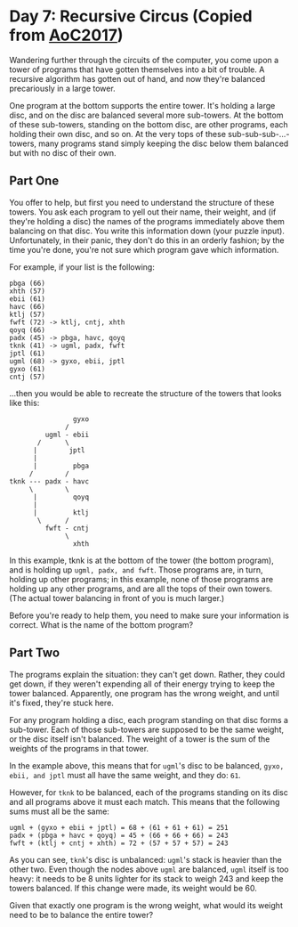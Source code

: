 # Day 7: Recursive Circus (Copied from [AoC2017](http://adventofcode.com/2017/day/7))

Wandering further through the circuits of the computer, you come upon a tower of programs that have gotten themselves into a bit of trouble. A recursive algorithm has gotten out of hand, and now they're balanced precariously in a large tower.

One program at the bottom supports the entire tower. It's holding a large disc, and on the disc are balanced several more sub-towers. At the bottom of these sub-towers, standing on the bottom disc, are other programs, each holding their own disc, and so on. At the very tops of these sub-sub-sub-...-towers, many programs stand simply keeping the disc below them balanced but with no disc of their own.

Part One
--------

You offer to help, but first you need to understand the structure of these towers. You ask each program to yell out their name, their weight, and (if they're holding a disc) the names of the programs immediately above them balancing on that disc. You write this information down (your puzzle input). Unfortunately, in their panic, they don't do this in an orderly fashion; by the time you're done, you're not sure which program gave which information.

For example, if your list is the following:

	pbga (66)
	xhth (57)
	ebii (61)
	havc (66)
	ktlj (57)
	fwft (72) -> ktlj, cntj, xhth
	qoyq (66)
	padx (45) -> pbga, havc, qoyq
	tknk (41) -> ugml, padx, fwft
	jptl (61)
	ugml (68) -> gyxo, ebii, jptl
	gyxo (61)
	cntj (57)

...then you would be able to recreate the structure of the towers that looks like this:

	                gyxo
	              /     
	         ugml - ebii
	       /      \     
	      |	       jptl
	      |        
	      |         pbga
	     /        /
	tknk --- padx - havc
	     \        \
	      |         qoyq
	      |             
	      |         ktlj
	       \      /     
	         fwft - cntj
	              \     
	                xhth

In this example, tknk is at the bottom of the tower (the bottom program), and is holding up `ugml, padx, and fwft`. Those programs are, in turn, holding up other programs; in this example, none of those programs are holding up any other programs, and are all the tops of their own towers. (The actual tower balancing in front of you is much larger.)

Before you're ready to help them, you need to make sure your information is correct. What is the name of the bottom program?

Part Two
--------

The programs explain the situation: they can't get down. Rather, they could get down, if they weren't expending all of their energy trying to keep the tower balanced. Apparently, one program has the wrong weight, and until it's fixed, they're stuck here.

For any program holding a disc, each program standing on that disc forms a sub-tower. Each of those sub-towers are supposed to be the same weight, or the disc itself isn't balanced. The weight of a tower is the sum of the weights of the programs in that tower.

In the example above, this means that for `ugml`'s disc to be balanced, `gyxo, ebii, and jptl` must all have the same weight, and they do: `61`.

However, for `tknk` to be balanced, each of the programs standing on its disc and all programs above it must each match. This means that the following sums must all be the same:

    ugml + (gyxo + ebii + jptl) = 68 + (61 + 61 + 61) = 251
    padx + (pbga + havc + qoyq) = 45 + (66 + 66 + 66) = 243
    fwft + (ktlj + cntj + xhth) = 72 + (57 + 57 + 57) = 243

As you can see, `tknk`'s disc is unbalanced: `ugml`'s stack is heavier than the other two. Even though the nodes above `ugml` are balanced, `ugml` itself is too heavy: it needs to be 8 units lighter for its stack to weigh 243 and keep the towers balanced. If this change were made, its weight would be 60.

Given that exactly one program is the wrong weight, what would its weight need to be to balance the entire tower?
